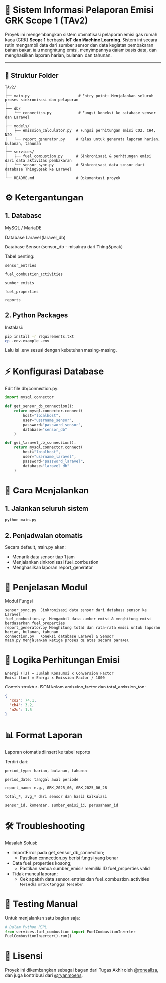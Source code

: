 # 🌱 Sistem Informasi Pelaporan Emisi GRK Scope 1 (TAv2)

Proyek ini mengembangkan sistem otomatisasi pelaporan emisi gas rumah kaca (GRK) **Scope 1** berbasis **IoT dan Machine Learning**. Sistem ini secara rutin mengambil data dari sumber sensor dan data kegiatan pembakaran bahan bakar, lalu menghitung emisi, menyimpannya dalam basis data, dan menghasilkan laporan harian, bulanan, dan tahunan.

---

## 📁 Struktur Folder

```plaintext
TAv2/
│
├── main.py                      # Entry point: Menjalankan seluruh proses sinkronisasi dan pelaporan
│
├── db/
│   └── connection.py            # Fungsi koneksi ke database sensor dan Laravel
│
├── models/
│   ├── emission_calculator.py  # Fungsi perhitungan emisi CO2, CH4, N2O
│   └── report_generator.py     # Kelas untuk generate laporan harian, bulanan, tahunan
│
├── services/
│   ├── fuel_combustion.py      # Sinkronisasi & perhitungan emisi dari data aktivitas pembakaran
│   └── sensor_sync.py          # Sinkronisasi data sensor dari database ThingSpeak ke Laravel
│
└── README.md                   # Dokumentasi proyek
```

# ⚙️ Ketergantungan
## 1. Database
MySQL / MariaDB

Database Laravel (laravel_db)

Database Sensor (sensor_db - misalnya dari ThingSpeak)

Tabel penting:
```plaintext
sensor_entries

fuel_combustion_activities

sumber_emisis

fuel_properties

reports
```

## 2. Python Packages
Instalasi:

```bash
pip install -r requirements.txt
cp .env.example .env
```

Lalu isi .env sesuai dengan kebutuhan masing-masing.

# ⚡ Konfigurasi Database
Edit file db/connection.py:

```python
import mysql.connector

def get_sensor_db_connection():
    return mysql.connector.connect(
        host="localhost",
        user="username_sensor",
        password="password_sensor",
        database="sensor_db"
    )

def get_laravel_db_connection():
    return mysql.connector.connect(
        host="localhost",
        user="username_laravel",
        password="password_laravel",
        database="laravel_db"
    )
```

# 🚀 Cara Menjalankan
## 1. Jalankan seluruh sistem

```bash
python main.py
```

## 2. Penjadwalan otomatis
Secara default, main.py akan:

- Menarik data sensor tiap 1 jam
- Menjalankan sinkronisasi fuel_combustion
- Menghasilkan laporan report_generator

# 📘 Penjelasan Modul
Modul	Fungsi
```plaintext
sensor_sync.py	Sinkronisasi data sensor dari database sensor ke Laravel
fuel_combustion.py	Mengambil data sumber emisi & menghitung emisi berdasarkan fuel_properties
report_generator.py	Menghitung total dan rata-rata emisi untuk laporan harian, bulanan, tahunan
connection.py	Koneksi database Laravel & Sensor
main.py	Menjalankan ketiga proses di atas secara paralel
```

# 🧠 Logika Perhitungan Emisi
```text
Energi (TJ) = Jumlah Konsumsi x Conversion Factor
Emisi (ton) = Energi x Emission Factor / 1000
```

Contoh struktur JSON kolom emission_factor dan total_emission_ton:

```json
{
  "co2": 74.1,
  "ch4": 3.2,
  "n2o": 1.5
}
```
# 📊 Format Laporan
Laporan otomatis diinsert ke tabel reports

Terdiri dari:
```plaintext
period_type: harian, bulanan, tahunan

period_date: tanggal awal periode

report_name: e.g., GRK_2025_06, GRK_2025_06_28

total_*, avg_* dari sensor dan hasil kalkulasi

sensor_id, komentar, sumber_emisi_id, perusahaan_id
```
# 🛠️ Troubleshooting
Masalah	Solusi:
- ImportError pada get_sensor_db_connection; 
  - Pastikan connection.py berisi fungsi yang benar
- Data fuel_properties kosong;	
  - Pastikan semua sumber_emisis memiliki ID fuel_properties valid
- Tidak muncul laporan;	
  - Cek apakah data sensor_entries dan fuel_combustion_activities tersedia untuk tanggal tersebut

# 🧪 Testing Manual
Untuk menjalankan satu bagian saja:

```python
# Dalam Python REPL
from services.fuel_combustion import FuelCombustionInserter
FuelCombustionInserter().run()
```

# 🧾 Lisensi
Proyek ini dikembangkan sebagai bagian dari Tugas Akhir oleh [@roneallza](https://github.com/RoneAllza), dan juga kontribusi dari [@ryanmoehs](https://github.com/ryanmoehs).